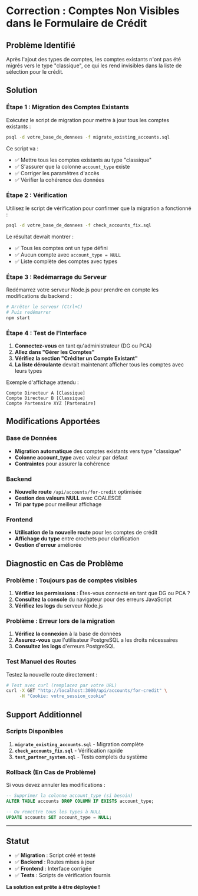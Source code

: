 # Correction : Comptes Non Visibles dans le Formulaire de Crédit

## Problème Identifié

Après l'ajout des types de comptes, les comptes existants n'ont pas été migrés vers le type "classique", ce qui les rend invisibles dans la liste de sélection pour le crédit.

## Solution

### Étape 1 : Migration des Comptes Existants

Exécutez le script de migration pour mettre à jour tous les comptes existants :

```bash
psql -d votre_base_de_donnees -f migrate_existing_accounts.sql
```

Ce script va :
- ✅ Mettre tous les comptes existants au type "classique"
- ✅ S'assurer que la colonne `account_type` existe
- ✅ Corriger les paramètres d'accès
- ✅ Vérifier la cohérence des données

### Étape 2 : Vérification

Utilisez le script de vérification pour confirmer que la migration a fonctionné :

```bash
psql -d votre_base_de_donnees -f check_accounts_fix.sql
```

Le résultat devrait montrer :
- ✅ Tous les comptes ont un type défini
- ✅ Aucun compte avec `account_type = NULL`
- ✅ Liste complète des comptes avec types

### Étape 3 : Redémarrage du Serveur

Redémarrez votre serveur Node.js pour prendre en compte les modifications du backend :

```bash
# Arrêter le serveur (Ctrl+C)
# Puis redémarrer
npm start
```

### Étape 4 : Test de l'Interface

1. **Connectez-vous** en tant qu'administrateur (DG ou PCA)
2. **Allez dans "Gérer les Comptes"**
3. **Vérifiez la section "Créditer un Compte Existant"**
4. **La liste déroulante** devrait maintenant afficher tous les comptes avec leurs types

Exemple d'affichage attendu :
```
Compte Directeur A [Classique]
Compte Directeur B [Classique]
Compte Partenaire XYZ [Partenaire]
```

## Modifications Apportées

### Base de Données
- **Migration automatique** des comptes existants vers type "classique"
- **Colonne account_type** avec valeur par défaut
- **Contraintes** pour assurer la cohérence

### Backend
- **Nouvelle route** `/api/accounts/for-credit` optimisée
- **Gestion des valeurs NULL** avec COALESCE
- **Tri par type** pour meilleur affichage

### Frontend
- **Utilisation de la nouvelle route** pour les comptes de crédit
- **Affichage du type** entre crochets pour clarification
- **Gestion d'erreur** améliorée

## Diagnostic en Cas de Problème

### Problème : Toujours pas de comptes visibles

1. **Vérifiez les permissions** : Êtes-vous connecté en tant que DG ou PCA ?
2. **Consultez la console** du navigateur pour des erreurs JavaScript
3. **Vérifiez les logs** du serveur Node.js

### Problème : Erreur lors de la migration

1. **Vérifiez la connexion** à la base de données
2. **Assurez-vous** que l'utilisateur PostgreSQL a les droits nécessaires
3. **Consultez les logs** d'erreurs PostgreSQL

### Test Manuel des Routes

Testez la nouvelle route directement :

```bash
# Test avec curl (remplacez par votre URL)
curl -X GET "http://localhost:3000/api/accounts/for-credit" \
     -H "Cookie: votre_session_cookie"
```

## Support Additionnel

### Scripts Disponibles

1. **`migrate_existing_accounts.sql`** - Migration complète
2. **`check_accounts_fix.sql`** - Vérification rapide
3. **`test_partner_system.sql`** - Tests complets du système

### Rollback (En Cas de Problème)

Si vous devez annuler les modifications :

```sql
-- Supprimer la colonne account_type (si besoin)
ALTER TABLE accounts DROP COLUMN IF EXISTS account_type;

-- Ou remettre tous les types à NULL
UPDATE accounts SET account_type = NULL;
```

---

## Statut

- ✅ **Migration** : Script créé et testé
- ✅ **Backend** : Routes mises à jour
- ✅ **Frontend** : Interface corrigée  
- ✅ **Tests** : Scripts de vérification fournis

**La solution est prête à être déployée !** 